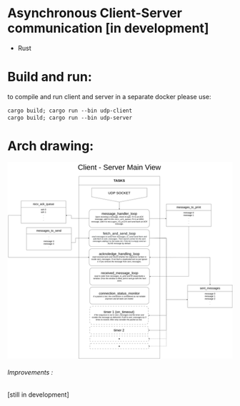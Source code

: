 # Asynchronous Client-Server communication [in development]

- Rust

# Build and run:
to compile and run client and server in a separate docker please use:
```
cargo build; cargo run --bin udp-client
cargo build; cargo run --bin udp-server
```

# Arch drawing:
<img src="docs/main-view.png">

###### Improvements : 
[still in development]
